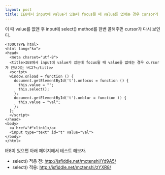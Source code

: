 ```yaml
---
layout: post
title: IE8에서 input에 value가 있는데 focus될 때 value를 없애는 경우 cursor가 안보이는 버그가 있다.
---
```


이 때 value를 없앤 후 input에 select() method를 한번 콜해주면 cursor가 다시 보인다.

<pre><code class="prettyprint">&lt;!DOCTYPE html&gt;
&lt;html lang="ko"&gt;
&lt;head&gt;
  &lt;meta charset="utf-8"&gt;
  &lt;title&gt;IE8에서 input에 value가 있는데 focus될 때 value를 없애는 경우 cursor가 안보이는 버그?&lt;/title&gt;
  &lt;script&gt;
  window.onload = function () {
    document.getElementById('t').onfocus = function () {
      this.value = "";
      this.select();
    };
    document.getElementById('t').onblur = function () {
      this.value = "val";
    };
  };
  &lt;/script&gt;
&lt;/head&gt;
&lt;body&gt;
  &lt;a href="#"&gt;link1&lt;/a&gt;
  &lt;input type="text" id="t" value="val"&gt;
&lt;/body&gt;
&lt;/html&gt;</code></pre>

IE8이 있으면 아래 페이지에서 테스트 해보자.

 * select() 적용 전: http://jsfiddle.net/mctenshi/Yd9A5/
 * select() 적용: http://jsfiddle.net/mctenshi/zYXR8/
